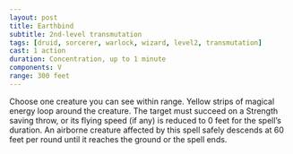 ```yaml
---
layout: post
title: Earthbind
subtitle: 2nd-level transmutation
tags: [druid, sorcerer, warlock, wizard, level2, transmutation]
cast: 1 action
duration: Concentration, up to 1 minute
components: V
range: 300 feet
---
```

Choose one creature you can see within range. Yellow strips of magical energy loop around the creature. The target must succeed on a Strength saving throw, or its flying speed (if any) is reduced to 0 feet for the spell’s duration. An airborne creature affected by this spell safely descends at 60 feet per round until it reaches the ground or the spell ends.